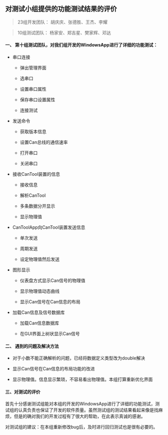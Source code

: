 ## 对测试小组提供的功能测试结果的评价

> 23组开发团队： 胡庆庆、张德胜、王杰、李耀

> 10组测试团队： 杨家安、郑吉星、樊家辉、邓达

#### 一、 第十组测试团队，对我们组开发的WindowsApp进行了详细的功能测试：

- 串口连接

    - 弹出管理界面
    
    - 选串口
     
    - 设置串口属性
    
    - 保存串口设置属性   

    - 连接测试

    

- 发送命令

    - 获取版本信息

    - 设置Can总线的通信速率

    - 打开串口

    - 关闭串口


- 接收CanTool装置的信息

    - 接收信息

    - 解析CanTool

    - 多条数据分开显示

    - 显示物理值


- CanToolApp向CanTool装置发送信息

    - 单次发送

    - 周期发送

    - 设定物理值然后发送

- 图形显示

    - 仪表盘方式显示Can信号的物理值

    - 显示物理值动态曲线

    - 显示Can信号在Can信息的布局

- 加载Can信息及信号数据库

    - 加载Can信息数据库

    - 在GUI界面上树状显示Can信号
 

#### 二、 遇到的问题及解决方法

- 对于小数不能正确解析的问题，已经将数据定义类型改为double解决

- 显示Can信号在Can信息的布局功能的改进

- 显示物理值。信息显示繁琐，不容易看出物理值。本组打算重新优化界面


#### 三、对测试的评价

首先十分感谢测试组能对本组的开发的WindowsApp进行了详细的功能测试，测试组的认真负责也保证了开发的软件质量。虽然测试组的测试结果看起来像是找麻烦，但是的确对我们的开发过程有了很大的帮助，在此表示真诚的感谢。

对测试组的建议：在本组重新修改bug后，及时进行回归测试也是很有必要的。
